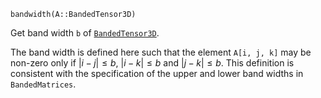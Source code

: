 ```
bandwidth(A::BandedTensor3D)
```

Get band width `b` of [`BandedTensor3D`](@ref).

The band width is defined here such that the element `A[i, j, k]` may be non-zero only if $|i - j| ≤ b$, $|i - k| ≤ b$ and $|j - k| ≤ b$. This definition is consistent with the specification of the upper and lower band widths in `BandedMatrices`.
